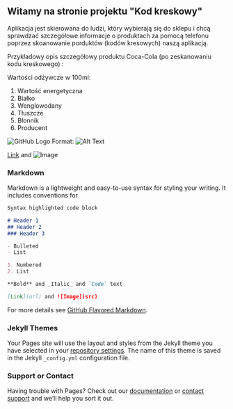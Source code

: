 ## Witamy na stronie projektu "Kod kreskowy"

Aplikacja jest skierowana do ludzi, który wybierają się do sklepu i chcą sprawdzać szczegółowe informacje o produktach za pomocą telefonu poprzez skoanowanie porduktów (kodów kresowych) naszą aplikacją.

Przykładowy opis szczegółowy produktu Coca-Cola (po zeskanowaniu kodu kreskowego) :

Wartości odżywcze w 100ml:
1. Wartość energetyczna
2. Białko
3. Wenglowodany
4. Tłuszcze
5. Błonnik
6. Producent

![GitHub Logo](/images/logo.png)
Format: ![Alt Text](url)


[Link](url) and ![Image](src)

### Markdown

Markdown is a lightweight and easy-to-use syntax for styling your writing. It includes conventions for

```markdown
Syntax highlighted code block

# Header 1
## Header 2
### Header 3

- Bulleted
- List

1. Numbered
2. List

**Bold** and _Italic_ and `Code` text

[Link](url) and ![Image](src)
```

For more details see [GitHub Flavored Markdown](https://guides.github.com/features/mastering-markdown/).

### Jekyll Themes

Your Pages site will use the layout and styles from the Jekyll theme you have selected in your [repository settings](https://github.com/kriskrk/kod-kreskowy/settings). The name of this theme is saved in the Jekyll `_config.yml` configuration file.

### Support or Contact

Having trouble with Pages? Check out our [documentation](https://help.github.com/categories/github-pages-basics/) or [contact support](https://github.com/contact) and we’ll help you sort it out.
